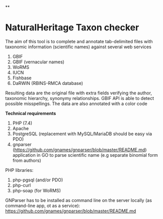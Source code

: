 **

# NaturalHeritage Taxon checker

The aim of this tool is to complete and annotate tab-delimited files with taxonomic information (scientific names) against several web services

 1. GBIF
 2. GBIF (vernacular names)
 3. WoRMS
 4. IUCN
 5. Fishbase
 6. DaRWIN (RBINS-RMCA database)

Resulting data are the original file with extra fields verifying the author, taxonomic hierarchy, synonymy relationships.
GBIF API is able to detect possible misspellings. The data are also annotated with a color code

**Technical requirements**

 1. PHP (7.4)
 2. Apache
 3. PostgreSQL (replacement with MySQL/MariaDB should be easy via PDO)
 4. gnparser (https://github.com/gnames/gnparser/blob/master/README.md) application in GO to parse scientific name (e.g separate binomial form from authors)
 
PHP libraries:
 1. php-pgsql (and/or PDO)
 2. php-curl
 3. php-soap (for WoRMS)

GNParser has to be installed as command line on the server locally (as command-line app, ot as a service):
https://github.com/gnames/gnparser/blob/master/README.md
